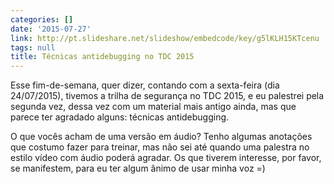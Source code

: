 ```yaml
---
categories: []
date: '2015-07-27'
link: http://pt.slideshare.net/slideshow/embedcode/key/g5lKLH15KTcenu
tags: null
title: Técnicas antidebugging no TDC 2015
---
```


Esse fim-de-semana, quer dizer, contando com a sexta-feira (dia 24/07/2015), tivemos a trilha de segurança no TDC 2015, e eu palestrei pela segunda vez, dessa vez com um material mais antigo ainda, mas que parece ter agradado alguns: técnicas antidebugging.

O que vocês acham de uma versão em áudio? Tenho algumas anotações que costumo fazer para treinar, mas não sei até quando uma palestra no estilo vídeo com áudio poderá agradar. Os que tiverem interesse, por favor, se manifestem, para eu ter algum ânimo de usar minha voz =)